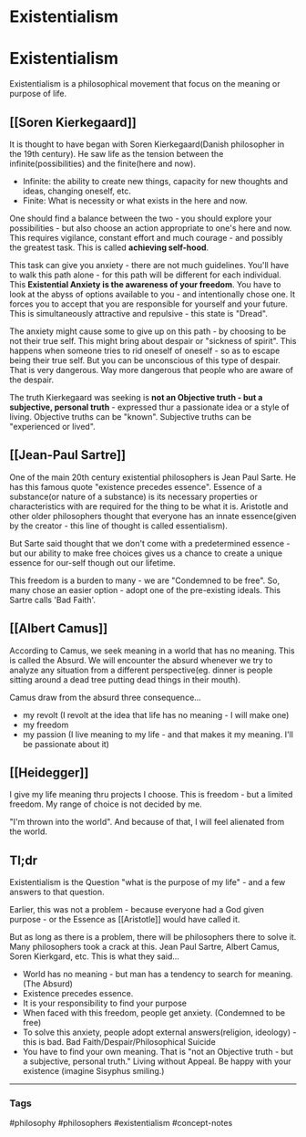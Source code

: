 # Existentialism

# Existentialism

Existentialism is a philosophical movement that focus on the meaning or purpose of life. 


## [[Soren Kierkegaard]]

It is thought to have began with Soren Kierkegaard(Danish philosopher in the 19th century). He saw life as the tension between the infinite(possibilities) and the finite(here and now). 

- Infinite: the ability to create new things, capacity for new thoughts and ideas, changing oneself, etc. 
- Finite: What is necessity or what exists in the here and now.

One should find a balance between the two - you should explore your possibilities - but also choose an action appropriate to one's here and now. This requires vigilance, constant effort and much courage - and possibly the greatest task. This is called **achieving self-hood**.

This task can give you anxiety - there are not much guidelines. You'll have to walk this path alone - for this path will be different for each individual. This **Existential Anxiety is the awareness of your freedom**. You have to look at the abyss of options available to you  - and intentionally chose one. It forces you to accept that you are responsible for yourself and your future. This is simultaneously attractive and repulsive - this state is "Dread". 

The anxiety might cause some to give up on this path - by choosing to be not their true self. This might bring about despair or "sickness of spirit". This happens when someone tries to rid oneself of oneself - so as to escape being their true self. But you can be unconscious of this type of despair. That is very dangerous. Way more dangerous that people who are aware of the despair.

The truth Kierkegaard was seeking is **not an Objective truth - but a subjective, personal truth** - expressed thur a passionate idea or a style of living. Objective truths can be "known". Subjective truths can be "experienced or lived".

## [[Jean-Paul Sartre]]

One of the main 20th century existential philosophers is Jean Paul Sarte. He has this famous quote "existence precedes essence". Essence of a substance(or nature of a substance) is its necessary properties or characteristics with are required for the thing to be what it is. Aristotle and other older philosophers thought that everyone has an innate essence(given by the creator - this line of thought is called essentialism). 

But Sarte said thought that we don't come with a predetermined essence - but our ability to make free choices gives us a chance to create a unique essence for our-self though out our lifetime.

This freedom is a burden to many - we are "Condemned to be free". So, many chose an easier option - adopt one of the pre-existing ideals. This Sartre calls 'Bad Faith'.

## [[Albert Camus]]

According to Camus, we seek meaning in a world that has no meaning. This is called the Absurd. We will encounter the absurd whenever we try to analyze any situation from a different perspective(eg. dinner is people sitting around a dead tree putting dead things in their mouth). 

Camus draw from the absurd three consequence...

- my revolt (I revolt at the idea that life has no meaning - I will make one)
- my freedom 
- my passion (I live meaning to my life - and that makes it my meaning. I'll be passionate about it)

## [[Heidegger]] 

I give my life meaning thru projects I choose. This is freedom - but a limited freedom. My range of choice is not decided by me. 

"I'm thrown into the world". And because of that, I will feel alienated from the world.

## Tl;dr

Existentialism is the Question "what is the purpose of my life" - and a few answers to that question.

Earlier, this was not a problem - because everyone had a God given purpose - or the Essence as [[Aristotle]] would have called it.

But as long as there is a problem, there will be philosophers there to solve it. Many philosophers took a crack at this. Jean Paul Sartre, Albert Camus, Soren Kierkgard, etc. This is what they said...

- World has no meaning - but man has a tendency to search for meaning.(The Absurd)
- Existence precedes essence.
- It is your responsibility to find your purpose
- When faced with this freedom, people get anxiety. (Condemned to be free)
- To solve this anxiety, people adopt external answers(religion, ideology) - this is bad. Bad Faith/Despair/Philosophical Suicide
- You have to find your own meaning. That is "not an Objective truth - but a subjective, personal truth." Living without Appeal. Be happy with your existence (imagine Sisyphus smiling.)


---
### Tags
#philosophy #philosophers #existentialism #concept-notes
